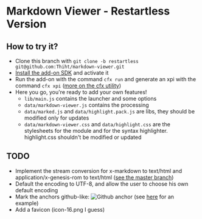 # Markdown Viewer - Restartless Version

## How to try it?
* Clone this branch with `git clone -b restartless git@github.com:Thiht/markdown-viewer.git`
* [Install the add-on SDK](https://developer.mozilla.org/en-US/Add-ons/SDK/Tutorials/Installation) and activate it
* Run the add-on with the command `cfx run` and generate an xpi with the command `cfx xpi` ([more on the cfx utility](https://developer.mozilla.org/en-US/Add-ons/SDK/Tools/cfx))
* Here you go, you're ready to add your own features!
    - `lib/main.js` contains the launcher and some options
    - `data/markdown-viewer.js` contains the processing
    - `data/marked.js` and `data/highlight.pack.js` are libs, they should be modified only for updates
    - `data/markdown-viewer.css` and `data/highlight.css` are the stylesheets for the module and for the syntax highlighter. highlight.css shouldn't be modified or updated

## TODO
* Implement the stream conversion for x-markdown to text/html and application/x-genesis-rom to text/html ([see the master branch](https://github.com/Thiht/markdown-viewer/tree/master/components))
* Default the encoding to UTF-8, and allow the user to choose his own default encoding
* Mark the anchors github-like: ![Github anchor](https://cloud.githubusercontent.com/assets/1835170/3005699/325dba22-ddee-11e3-86b7-4501c35b1626.jpg) (see [here](http://jsfiddle.net/f7dab2vq/) for an example)
* Add a favicon (icon-16.png I guess)